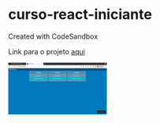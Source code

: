 # curso-react-iniciante
Created with CodeSandbox

Link para o projeto [aqui](https://w37yqq-3000.csb.app/)

<img src="https://github.com/CimaraOliveira/curso-react-iniciante/blob/main/Captura%20de%20tela%20de%202023-09-20%2011-29-44.png" width="200" />


